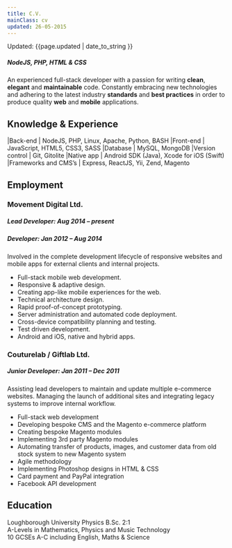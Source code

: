 ```yaml
---
title: C.V.
mainClass: cv
updated: 26-05-2015
---
```


<span class="updated">
	<span class="fa fa-calendar"></span> Updated: {{page.updated | date_to_string }}
</span>

##### *NodeJS, PHP, HTML & CSS*

An experienced full-stack developer with a passion for writing **clean**, **elegant** and **maintainable** code. Constantly embracing new technologies and adhering to the latest industry **standards** and **best practices** in order to produce quality **web** and **mobile** applications.

## Knowledge & Experience

|Back-end             | NodeJS, PHP, Linux, Apache, Python, BASH
|Front-end            | JavaScript, HTML5, CSS3, SASS
|Database             | MySQL, MongoDB
|Version control      | Git, Gitolite
|Native app           | Android SDK (Java), Xcode for iOS (Swift)
|Frameworks and CMS’s | Express, ReactJS, Yii, Zend, Magento

## Employment

### Movement Digital Ltd.

##### **Lead Developer**: Aug 2014 – present

##### **Developer**: Jan 2012 – Aug 2014

Involved in the complete development lifecycle of responsive websites and mobile apps for external clients and internal projects.

*	Full-stack mobile web development.
*	Responsive & adaptive design.
*	Creating app-like mobile experiences for the web.
*	Technical architecture design.
*	Rapid proof-of-concept prototyping.
*	Server administration and automated code deployment.
*	Cross-device compatibility planning and testing.
*	Test driven development.
*	Android and iOS, native and hybrid apps.

### Couturelab / Giftlab Ltd.

##### **Junior Developer**: Jan 2011 – Dec 2011

Assisting lead developers to maintain and update multiple e-commerce websites. Managing the launch of additional sites and integrating legacy systems to improve internal workflow.

*	Full-stack web development
*	Developing bespoke CMS and the Magento e-commerce platform
*	Creating bespoke Magento modules
*	Implementing 3rd party Magento modules
*	Automating transfer of products, images, and customer data from old stock system to new Magento system
*	Agile methodology
*	Implementing Photoshop designs in HTML & CSS
*	Card payment and PayPal integration
*	Facebook API development

## Education

Loughborough University Physics B.Sc. 2:1  
A-Levels in Mathematics, Physics and Music Technology  
10 GCSEs A-C including English, Maths & Science  

